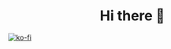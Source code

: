 <h1 align="center">Hi there 👋</h1>
  
[![ko-fi](https://ko-fi.com/img/githubbutton_sm.svg)](https://ko-fi.com/T6T4DBSE6)
